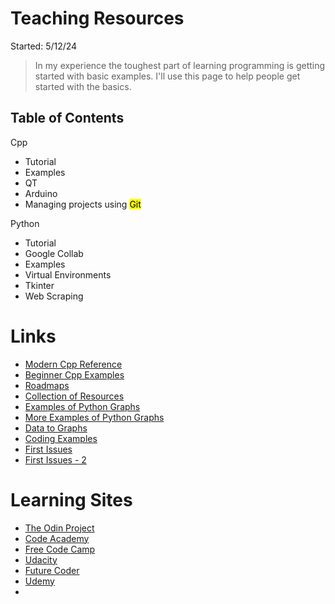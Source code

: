 
# Teaching Resources

Started: 5/12/24 

> In my experience the toughest part of learning programming is getting started with basic examples. I'll use this page to help people get started with the basics.

## Table of Contents
Cpp
- Tutorial
- Examples
- QT
- Arduino
- Managing projects using <mark> Git </mark>

Python
- Tutorial
- Google Collab
- Examples
- Virtual Environments
- Tkinter
- Web Scraping
  
# Links

- [Modern Cpp Reference](https://github.com/changkun/modern-cpp-tutorial)
- [Beginner Cpp Examples](https://github.com/tridibsamanta/CPP_Beginner_to_Expert)
- [Roadmaps](https://roadmap.sh/)
- [Collection of Resources](https://toolkit.addy.codes/)
- [Examples of Python Graphs](https://python-charts.com/)
- [More Examples of Python Graphs](https://python-graph-gallery.com/)
- [Data to Graphs](https://www.data-to-viz.com/)
- [Coding Examples](https://github.com/codecrafters-io/build-your-own-x?tab=readme-ov-file)
- [First Issues](https://goodfirstissues.com/)
- [First Issues - 2](https://goodfirstissue.dev/language/cplusplus)

# Learning Sites 
- [The Odin Project](https://www.theodinproject.com/)
- [Code Academy](https://www.codecademy.com/)
- [Free Code Camp](https://www.freecodecamp.org/)
- [Udacity](https://www.udacity.com/)
- [Future Coder](https://futurecoder.io/)
- [Udemy](https://www.udemy.com/)
- 

